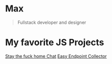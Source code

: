 # Max
> Fullstack developer and designer

# My favorite JS Projects
[Stay the fuck home Chat](https://github.com/toorusr/stfh.chat)
[Easy Endpoint Collector](https://github.com/toorusr/expresscollect)

